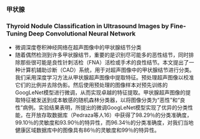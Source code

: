 ### 甲状腺

### Thyroid Nodule Classification in Ultrasound Images by Fine-Tuning Deep Convolutional Neural Network
- 微调深度卷积神经网络在超声图像中的甲状腺结节分类
- 随着偶然检测到许多甲状腺结节，重要的是识别尽可能多的恶性结节，同时排除那些很可能是良性针刺活检（FNA）活检或手术的良性结节。本文提出了一种计算机辅助诊断（CAD）系统，用于对超声图像中的甲状腺结节进行分类。我们采用深度学习方法从甲状腺超声图像中提取特征。预处理超声图像以校准它们的比例并去除伪影。然后使用预处理的图像样本对预先训练的GoogLeNet模型进行微调，从而实现卓越的特征提取。甲状腺超声图像的提取特征被发送到成本敏感的随机森林分类器，以将图像分类为“恶性”和“良性”病例。实验结果表明，所提出的微调GoogLeNet模型实现了优异的分类性能，在开放存取数据库（Pedraza等人16）中获得了98.29％的分类准确度，99.10％的灵敏度和93.90％的特异性，而96.34％的分类准确度，对我们当地健康区域数据库中的图像具有86％的灵敏度和99％的特异性。